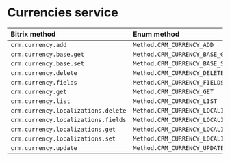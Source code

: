 
# Currencies service

| Bitrix method                       | Enum method                                | API  |
| :---------------------------------- | :----------------------------------------- | :--- |
| `crm.currency.add`                  | `Method.CRM_CURRENCY_ADD`                  |      |
| `crm.currency.base.get`             | `Method.CRM_CURRENCY_BASE_GET`             |      |
| `crm.currency.base.set`             | `Method.CRM_CURRENCY_BASE_SET`             |      |
| `crm.currency.delete`               | `Method.CRM_CURRENCY_DELETE`               |      |
| `crm.currency.fields`               | `Method.CRM_CURRENCY_FIELDS`               |      |
| `crm.currency.get`                  | `Method.CRM_CURRENCY_GET`                  |      |
| `crm.currency.list`                 | `Method.CRM_CURRENCY_LIST`                 |      |
| `crm.currency.localizations.delete` | `Method.CRM_CURRENCY_LOCALIZATIONS_DELETE` |      |
| `crm.currency.localizations.fields` | `Method.CRM_CURRENCY_LOCALIZATIONS_FIELDS` |      |
| `crm.currency.localizations.get`    | `Method.CRM_CURRENCY_LOCALIZATIONS_GET`    |      |
| `crm.currency.localizations.set`    | `Method.CRM_CURRENCY_LOCALIZATIONS_SET`    |      |
| `crm.currency.update`               | `Method.CRM_CURRENCY_UPDATE`               |      |